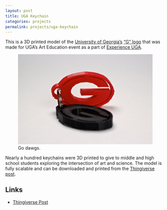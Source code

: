```yaml
---
layout: post
title: UGA Keychain
categories: projects
permalink: projects/uga-keychain
---
```


This is a 3D printed model of the [University of Georgia’s][uga] [“G” logo][logo] that was made for UGA’s Art Education event as a part of [Experience UGA][expuga]. 

<!--more-->

<figure class="l-page">
  <img src="/images/projects/keychain/uga_keychain.JPG" alt="UGA Keychain.">
  <figcaption>Go dawgs.</figcaption>
</figure>

Nearly a hundred keychains were 3D printed to give to middle and high school students exploring the intersection of art and science. The model is fully scalable and can be downloaded and printed from the [Thingiverse post][thing].

## Links
* [Thingiverse Post][thing]

[uga]: http://www.uga.edu "UGA."
[logo]: https://www.google.com/search?q=uga+g+logo&safe=off&client=safari&rls=en&biw=1680&bih=920&source=lnms&sa=X&ei=vxxhVMDDD4uYgwSx-YHoDQ&ved=0CAUQ_AUoAA&dpr=1 "UGA's Logo."
[expuga]: http://experience.uga.edu "Experience UGA."
[thing]: http://www.thingiverse.com/thing:534614 "Thingiverse Post."
